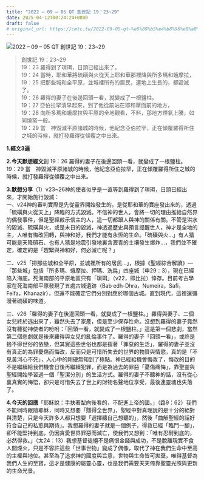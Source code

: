 ```yaml
---
title: "2022 – 09 – 05 QT 創世記 19：23~29"
date: 2025-04-12T00:24:24+0800
draft: false
# original_url: https://cmtc.tw/2022-09-05-qt-%e5%89%b5%e4%b8%96%e8%a8%98-19%ef%bc%9a2329
---
```


![2022 – 09 – 05 QT 創世記 19：23~29](/images/qt.jpg  "2022 – 09 – 05 QT 創世記 19：23~29")

> 創世記 19：23~29  
> 19：23 羅得到了瑣珥，日頭已經出來了。  
> 19：24 當時，耶和華將硫磺與火從天上耶和華那裡降與所多瑪和蛾摩拉，  
> 19：25 把那些城和全平原，並城裡所有的居民，連地上生長的，都毀滅了。  
> 19：26 羅得的妻子在後邊回頭一看，就變成了一根鹽柱。  
> 19：27 亞伯拉罕清早起來，到了他從前站在耶和華面前的地方，  
> 19：28 向所多瑪和蛾摩拉與平原的全地觀看，不料，那地方煙氣上騰，如同燒窯一般。  
> 19：29 當　神毀滅平原諸城的時候，他紀念亞伯拉罕，正在傾覆羅得所住之城的時候，就打發羅得從傾覆之中出來。

**1.經文3遍**

**2.今天默想經文**創 19：26 羅得的妻子在後邊回頭一看，就變成了一根鹽柱。  
19：29 當　神毀滅平原諸城的時候，他紀念亞伯拉罕，正在傾覆羅得所住之城的時候，就打發羅得從傾覆之中出來。

**3.默想分享**（1）v23~26神的使者似乎是一直等到羅得到了瑣珥，日頭已經出來，才開始施行毀滅：  
一、v24神的審判實際是先從靈界開始發生的，是從耶和華的寶座發出來的，透過「硫磺與火從天上」降臨的方式毀滅。不信神的世人，會將一切的理由推給自然界的偶發事件，但是聖經啟示信主的人，這一切都跟人與神的關係有關。不管是洪水的毀滅、硫磺與火，或是末日的毀滅，神透過歷史與預言提醒世人，神才是全地的主，人唯有悔改回轉，與神和好，我們才能有永恆的生命。「硫磺與火…」有人猜可能是天降磒石、也有人猜是地震引發地裏含瀝青的土壤發生爆炸…，我們並不確定，確定的是「趕緊與神和好，何必滅亡呢？」

二、v25「把那些城和全平原，並城裡所有的居民…」，根據《聖經綜合解讀》—「那些城」包括「所多瑪、蛾摩拉、押瑪、洗扁」四座城（申29：3），現在已經陷入海底。死海南部的平原地區只有「瑣珥」（v22，即比拉）倖存。目前考古學家在死海南部平原發現了五處古城遺跡（Bab edh-Dhra，Numeira，Safi，Feifa，Khanazir），但還不能確定它們分別對應於哪個古城。直到現代，這裡還彌漫著硫磺的味道。

三、v26「羅得的妻子在後邊回頭一看，就變成了一根鹽柱。」羅得與妻子、二個女兒終於逃出來了，雖然失去了家產，但是至少保存性命。沒想到羅得的妻子竟然沒有聽從神使者的吩咐：「回頭一看，就變成了一根鹽柱。」這是第一個悲劇，當然第二個悲劇就是後來羅得與女兒的亂倫事件了。羅得的妻子「回頭一看」，或許是捨不得世俗的依戀，但其實這些世俗也都是指著「罪惡的生活」，羅得的妻子並沒有真正的為罪憂傷而悔改，反而只是可惜所失去的世界的物質與情慾，真的是「不見黃河心不死」，人心中的剛硬無知到了極點。神已經給機會悔改了，悔改的目的不是繼續給我們機會日後再繼續犯罪，而是為過去的罪惡「憂傷痛悔」，靠聖靈與聖經開始學習過一個「聖潔分別」的生活方式。羅得的妻子不聽神的話，沒有從心裏真實的悔悟，卻只是可惜失去了世上的財物名聲地位享受，最後連靈魂也失落了。

**4.今天的回應**「耶穌說：手扶著犁向後看的，不配進上帝的國。」（路9：62）我們不能同時跟隨耶穌，同時又想要「賺得全世界」，聖經中對真理說的是十分的絕對與清楚，只是今天許多人都只想要「選擇聽自己想聽的」，然後「曲解聖經的話好符合自己的私慾與期待」。我想羅得的妻子就是一個例子，得救已經「臨門一腳」，卻不能堅持到底，仍因貪愛世界罪惡而滅亡，使我們又想到：「唯有忍耐到底的，必然得救。」（太24：13）我想基督徒絕不是痛恨金錢與成功，不是脫離現實不食人間煙火，只是不容許這些「世事世物」變成了偶像，取代了神在我們生命中至高的主權與地位。甚至為了追求神的國度與旨意，世物與生命皆可拋棄，唯得基督為我們人生的至寶，這才是健康的屬靈心靈，也是我們需要天天倚靠聖靈光照與更新的生命光景。